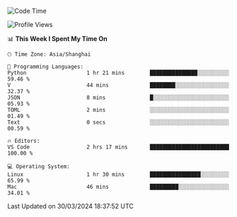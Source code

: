 <!--START_SECTION:waka-->
![Code Time](http://img.shields.io/badge/Code%20Time-372%20hrs%207%20mins-blue)

![Profile Views](http://img.shields.io/badge/Profile%20Views-11-blue)

📊 **This Week I Spent My Time On** 

```text
🕑︎ Time Zone: Asia/Shanghai

💬 Programming Languages: 
Python                   1 hr 21 mins        ███████████████░░░░░░░░░░   59.46 % 
V                        44 mins             ████████░░░░░░░░░░░░░░░░░   32.37 % 
JSON                     8 mins              █░░░░░░░░░░░░░░░░░░░░░░░░   05.93 % 
TOML                     2 mins              ░░░░░░░░░░░░░░░░░░░░░░░░░   01.49 % 
Text                     0 secs              ░░░░░░░░░░░░░░░░░░░░░░░░░   00.59 % 

🔥 Editors: 
VS Code                  2 hrs 17 mins       █████████████████████████   100.00 % 

💻 Operating System: 
Linux                    1 hr 30 mins        ████████████████░░░░░░░░░   65.99 % 
Mac                      46 mins             █████████░░░░░░░░░░░░░░░░   34.01 % 
```


 Last Updated on 30/03/2024 18:37:52 UTC
<!--END_SECTION:waka-->
